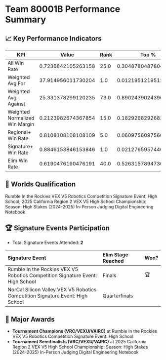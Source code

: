 # Team 80001B Performance Summary

## 📈 Key Performance Indicators
| KPI | Value | Rank | Top % |
| --- | ----- | ---- | ----- |
| All Win Rate | 0.7236842105263158 | 25.0 | 0.3048780487804878 |
| Weighted Avg For | 37.914956011730204 | 1.0 | 0.012195121951219513 |
| Weighted Avg Against | 25.331378299120235 | 73.0 | 0.8902439024390244 |
| Weighted Normalized Win Margin | 0.2123982674367854 | 15.0 | 0.18292682926829268 |
| Regional+ Win Rate | 0.8108108108108109 | 5.0 | 0.06097560975609756 |
| Signature+ Win Rate | 0.8846153846153846 | 1.0 | 0.02127659574468085 |
| Elim Win Rate | 0.6190476190476191 | 40.0 | 0.5263157894736842 |


## 🎯 Worlds Qualification
Rumble In the Rockies VEX V5 Robotics Competition Signature Event: High School; 2025 California Region 2 VEX V5 High School Championship: Season: High Stakes (2024-2025) In-Person Judging Digital Engineering Notebook

## 🏆 Signature Events Participation
- Total Signature Events Attended: **2**

| Signature Event | Elim Stage Reached | Won? |
|:----------------|:-------------------|:----|
| Rumble In the Rockies VEX V5 Robotics Competition Signature Event: High School | Finals | 🏆 |
| NorCal Silicon Valley VEX V5 Robotics Competition Signature Event: High School | Quarterfinals |  |


## 🥇 Major Awards
- **Tournament Champions (VRC/VEXU/VAIRC)** at Rumble In the Rockies VEX V5 Robotics Competition Signature Event: High School
- **Tournament Semifinalists (VRC/VEXU/VAIRC)** at 2025 California Region 2 VEX V5 High School Championship: Season: High Stakes (2024-2025) In-Person Judging Digital Engineering Notebook

